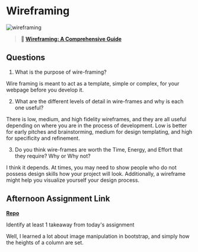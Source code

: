 # Wireframing

![wireframing](https://bcw.blob.core.windows.net/public/img/courses/2293087935019893)

> **📖 [Wireframing: A Comprehensive Guide](https://codeworksacademy.com/fs-student-guide/resources/wk1/06-Wireframing)** 

## Questions

1. What is the purpose of wire-framing?  

Wire framing is meant to act as a template, simple or complex, for your webpage before you develop it.

2. What are the different levels of detail in wire-frames and why is each one useful?

There is low, medium, and high fidelity wireframes, and they are all useful depending on where you are in the process of development. Low is better for early pitches and brainstorming, medium for design templating, and high for specificity and refinement.

3. Do you think wire-frames are worth the Time, Energy, and Effort that they require? Why or Why not?

I think it depends. At times, you may need to show people who do not possess design skills how your project will look. Additionally, a wireframe might help you visualize yourself your design process.

## Afternoon Assignment Link

**[Repo](https://github.com/TobyComon/group-site-code)**

Identify at least 1 takeaway from today's assignment

Well, I learned a lot about image manipulation in bootstrap, and simply how the heights of a column are set.
